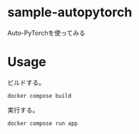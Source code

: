 # sample-autopytorch

Auto-PyTorchを使ってみる

# Usage

ビルドする。

```
docker compose build
```

実行する。

```
docker compose run app
```
